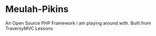 # Meulah-Pikins
An Open Source PHP Framework i am playing around with. Built from TraversyMVC Lessons
